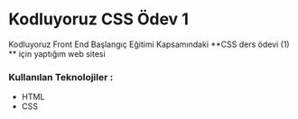 # Kodluyoruz CSS Ödev 1
 Kodluyoruz Front End Başlangıç Eğitimi Kapsamındaki **CSS ders ödevi (1) ** için yaptığım  web sitesi

### Kullanılan Teknolojiler :
- HTML
- CSS

